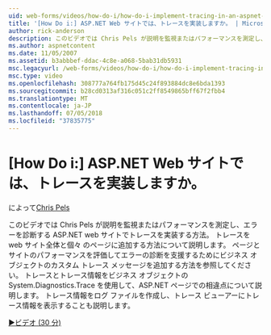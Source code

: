 ```yaml
---
uid: web-forms/videos/how-do-i/how-do-i-implement-tracing-in-an-aspnet-web-site
title: '[How Do i:] ASP.NET Web サイトでは、トレースを実装しますか。 | Microsoft Docs'
author: rick-anderson
description: このビデオでは Chris Pels が説明を監視またはパフォーマンスを測定し、エラーを診断する ASP.NET web サイトでトレースを実装する方法。 学習リソースの選択.
ms.author: aspnetcontent
ms.date: 11/05/2007
ms.assetid: b3abbbef-ddac-4c8e-a068-5bab31db5931
msc.legacyurl: /web-forms/videos/how-do-i/how-do-i-implement-tracing-in-an-aspnet-web-site
msc.type: video
ms.openlocfilehash: 308777a764fb175d45c24f893884dc8e6bda1393
ms.sourcegitcommit: b28cd0313af316c051c2ff8549865bff67f2fbb4
ms.translationtype: MT
ms.contentlocale: ja-JP
ms.lasthandoff: 07/05/2018
ms.locfileid: "37835775"
---
```

<a name="how-do-i--implement-tracing-in-an-aspnet-web-site"></a>[How Do i:] ASP.NET Web サイトでは、トレースを実装しますか。
====================
によって[Chris Pels](https://twitter.com/chrispels)

このビデオでは Chris Pels が説明を監視またはパフォーマンスを測定し、エラーを診断する ASP.NET web サイトでトレースを実装する方法。 トレースを web サイト全体と個々 のページに追加する方法について説明します。 ページとサイトのパフォーマンスを評価してエラーの診断を支援するためにビジネス オブジェクトのカスタム トレース メッセージを追加する方法を参照してください。 トレースとトレース情報をビジネス オブジェクトの System.Diagnostics.Trace を使用して、ASP.NET ページでの相違点について説明します。 トレース情報をログ ファイルを作成し、トレース ビューアーにトレース情報を表示することも説明します。

[&#9654;ビデオ (30 分)](https://channel9.msdn.com/Blogs/ASP-NET-Site-Videos/how-do-i-implement-tracing-in-an-aspnet-web-site)
